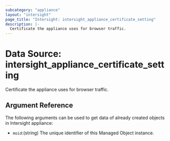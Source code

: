 ```yaml
---
subcategory: "appliance"
layout: "intersight"
page_title: "Intersight: intersight_appliance_certificate_setting"
description: |-
  Certificate the appliance uses for browser traffic.
---
```


# Data Source: intersight_appliance_certificate_setting
Certificate the appliance uses for browser traffic.
## Argument Reference
The following arguments can be used to get data of already created objects in Intersight appliance:
* `moid`:(string) The unique identifier of this Managed Object instance. 
